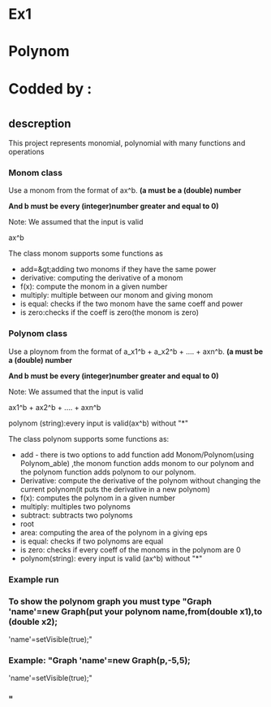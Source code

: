 # Ex1

#
# Polynom

#
# Codded by :

#

## **descreption**

This project represents monomial, polynomial with many functions and operations

### **Monom class**

Use a monom from the format of ax^b. **(a must be a (double) number**

**And b must be every (integer)number greater and equal to 0)**

   Note: We assumed that the input is valid

   ax^b

The class monom supports some functions as

- add=\&gt;adding two monoms if they have the same power
- derivative: computing the derivative of a monom
- f(x): compute the monom in a given number
- multiply: multiple between our monom and giving monom
- is equal: checks if the two monom have the same coeff and power
- is zero:checks if the coeff is zero(the monom is zero)

### **Polynom class**

Use a ploynom from the format of a_x1^b + a_x2^b + .... + axn^b. **(a must be a (double) number**

**And b must be every (integer)number greater and equal to 0)**

   Note: We assumed that the input is valid

   ax1^b + ax2^b + .... + axn^b

   polynom (string):every input is valid(ax^b) without &quot;\*&quot;

The class polynom supports some functions as:

- add - there is two options to add function add Monom/Polynom(using Polynom\_able) ,the monom function adds monom to our polynom and the polynom function adds polynom to our polynom.
- Derivative: compute the derivative of the polynom without changing the current polynom(it puts the derivative in a new polynom)
- f(x): computes the polynom in a given number
- multiply: multiples two polynoms
- subtract: subtracts two polynoms
- root
- area: computing the area of the polynom in a giving eps
- is equal: checks if two polynoms are equal
- is zero: checks if every coeff of the monoms in the polynom are 0
- polynom(string): every input is valid (ax^b) without &quot;\*&quot;

### **Example run**

### To show the polynom graph you must type &quot;Graph &#39;name&#39;=new Graph(put your polynom name,from(double x1),to (double x2);

&#39;name&#39;=setVisible(true);&quot; 

### Example: &quot;Graph &#39;name&#39;=new Graph(p,-5,5);

&#39;name&#39;=setVisible(true);&quot; 

### &quot;

